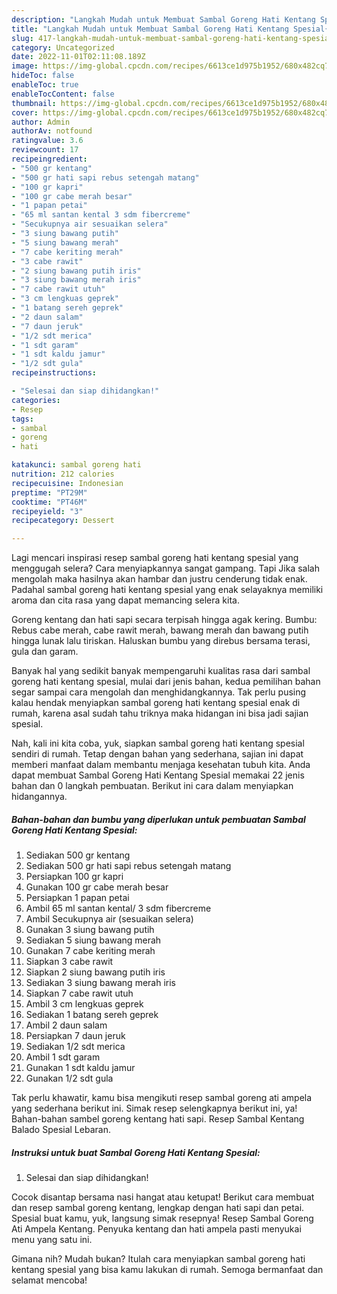 ```yaml
---
description: "Langkah Mudah untuk Membuat Sambal Goreng Hati Kentang Spesial{ yang Bisa Manjain Lidah,  Menu Buat lebaran"
title: "Langkah Mudah untuk Membuat Sambal Goreng Hati Kentang Spesial{ yang Bisa Manjain Lidah,  Menu Buat lebaran"
slug: 417-langkah-mudah-untuk-membuat-sambal-goreng-hati-kentang-spesial-yang-bisa-manjain-lidah-menu-buat-lebaran
category: Uncategorized
date: 2022-11-01T02:11:08.189Z
image: https://img-global.cpcdn.com/recipes/6613ce1d975b1952/680x482cq70/sambal-goreng-hati-kentang-spesial-foto-resep-utama.jpg
hideToc: false
enableToc: true
enableTocContent: false
thumbnail: https://img-global.cpcdn.com/recipes/6613ce1d975b1952/680x482cq70/sambal-goreng-hati-kentang-spesial-foto-resep-utama.jpg
cover: https://img-global.cpcdn.com/recipes/6613ce1d975b1952/680x482cq70/sambal-goreng-hati-kentang-spesial-foto-resep-utama.jpg
author: Admin
authorAv: notfound
ratingvalue: 3.6
reviewcount: 17
recipeingredient:
- "500 gr kentang"
- "500 gr hati sapi rebus setengah matang"
- "100 gr kapri"
- "100 gr cabe merah besar"
- "1 papan petai"
- "65 ml santan kental 3 sdm fibercreme"
- "Secukupnya air sesuaikan selera"
- "3 siung bawang putih"
- "5 siung bawang merah"
- "7 cabe keriting merah"
- "3 cabe rawit"
- "2 siung bawang putih iris"
- "3 siung bawang merah iris"
- "7 cabe rawit utuh"
- "3 cm lengkuas geprek"
- "1 batang sereh geprek"
- "2 daun salam"
- "7 daun jeruk"
- "1/2 sdt merica"
- "1 sdt garam"
- "1 sdt kaldu jamur"
- "1/2 sdt gula"
recipeinstructions:

- "Selesai dan siap dihidangkan!"
categories:
- Resep
tags:
- sambal
- goreng
- hati

katakunci: sambal goreng hati 
nutrition: 212 calories
recipecuisine: Indonesian
preptime: "PT29M"
cooktime: "PT46M"
recipeyield: "3"
recipecategory: Dessert

---
```



Lagi mencari inspirasi resep sambal goreng hati kentang spesial yang menggugah selera? Cara menyiapkannya sangat gampang. Tapi Jika salah mengolah maka hasilnya akan hambar dan justru cenderung tidak enak. Padahal sambal goreng hati kentang spesial yang enak selayaknya memiliki aroma dan cita rasa yang dapat memancing selera kita.


Goreng kentang dan hati sapi secara terpisah hingga agak kering. Bumbu: Rebus cabe merah, cabe rawit merah, bawang merah dan bawang putih hingga lunak lalu tiriskan. Haluskan bumbu yang direbus bersama terasi, gula dan garam.

Banyak hal yang sedikit banyak mempengaruhi kualitas rasa dari sambal goreng hati kentang spesial, mulai dari jenis bahan, kedua pemilihan bahan segar sampai cara mengolah dan menghidangkannya. Tak perlu pusing kalau hendak menyiapkan sambal goreng hati kentang spesial enak di rumah, karena asal sudah tahu triknya maka hidangan ini bisa jadi sajian spesial.


Nah, kali ini kita coba, yuk, siapkan sambal goreng hati kentang spesial sendiri di rumah. Tetap dengan bahan yang sederhana, sajian ini dapat memberi manfaat dalam membantu menjaga kesehatan tubuh kita. Anda dapat membuat Sambal Goreng Hati Kentang Spesial memakai 22 jenis bahan dan 0 langkah pembuatan. Berikut ini cara dalam menyiapkan hidangannya.

<!--inarticleads1-->

##### Bahan-bahan dan bumbu yang diperlukan untuk pembuatan Sambal Goreng Hati Kentang Spesial:

1. Sediakan 500 gr kentang
1. Sediakan 500 gr hati sapi rebus setengah matang
1. Persiapkan 100 gr kapri
1. Gunakan 100 gr cabe merah besar
1. Persiapkan 1 papan petai
1. Ambil 65 ml santan kental/ 3 sdm fibercreme
1. Ambil Secukupnya air (sesuaikan selera)
1. Gunakan 3 siung bawang putih
1. Sediakan 5 siung bawang merah
1. Gunakan 7 cabe keriting merah
1. Siapkan 3 cabe rawit
1. Siapkan 2 siung bawang putih iris
1. Sediakan 3 siung bawang merah iris
1. Siapkan 7 cabe rawit utuh
1. Ambil 3 cm lengkuas geprek
1. Sediakan 1 batang sereh geprek
1. Ambil 2 daun salam
1. Persiapkan 7 daun jeruk
1. Sediakan 1/2 sdt merica
1. Ambil 1 sdt garam
1. Gunakan 1 sdt kaldu jamur
1. Gunakan 1/2 sdt gula


Tak perlu khawatir, kamu bisa mengikuti resep sambal goreng ati ampela yang sederhana berikut ini. Simak resep selengkapnya berikut ini, ya! Bahan-bahan sambel goreng kentang hati sapi. Resep Sambal Kentang Balado Spesial Lebaran. 

<!--inarticleads2-->

##### Instruksi untuk buat Sambal Goreng Hati Kentang Spesial:


1. Selesai dan siap dihidangkan!

Cocok disantap bersama nasi hangat atau ketupat! Berikut cara membuat dan resep sambal goreng kentang, lengkap dengan hati sapi dan petai. Spesial buat kamu, yuk, langsung simak resepnya! Resep Sambal Goreng Ati Ampela Kentang. Penyuka kentang dan hati ampela pasti menyukai menu yang satu ini. 

Gimana nih? Mudah bukan? Itulah cara menyiapkan sambal goreng hati kentang spesial yang bisa kamu lakukan di rumah. Semoga bermanfaat dan selamat mencoba!
